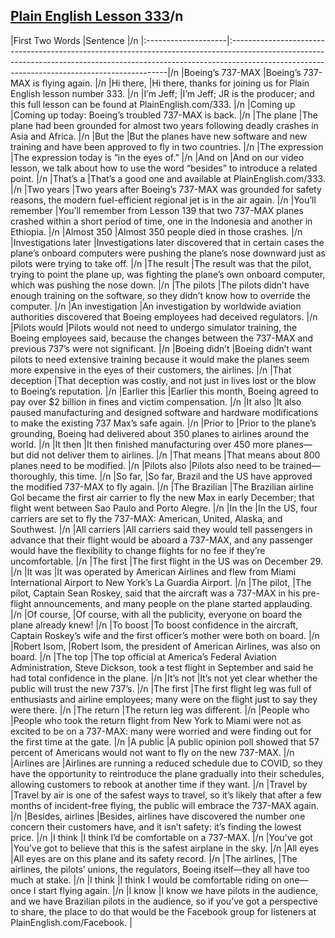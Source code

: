 ## [Plain English Lesson 333](https://PlainEnglish.com/333/)/n
|First Two Words      |Sentence                                                                                                                                                                                                                   |/n
|:--------------------|:--------------------------------------------------------------------------------------------------------------------------------------------------------------------------------------------------------------------------|/n
|Boeing’s 737-MAX     |Boeing’s 737-MAX is flying again.                                                                                                                                                                                          |/n
|Hi there,            |Hi there, thanks for joining us for Plain English lesson number 333.                                                                                                                                                       |/n
|I’m Jeff;            |I’m Jeff; JR is the producer; and this full lesson can be found at PlainEnglish.com/333.                                                                                                                                   |/n
|Coming up            |Coming up today: Boeing’s troubled 737-MAX is back.                                                                                                                                                                        |/n
|The plane            |The plane had been grounded for almost two years following deadly crashes in Asia and Africa.                                                                                                                              |/n
|But the              |But the planes have new software and new training and have been approved to fly in two countries.                                                                                                                          |/n
|The expression       |The expression today is “in the eyes of.”                                                                                                                                                                                  |/n
|And on               |And on our video lesson, we talk about how to use the word “besides” to introduce a related point.                                                                                                                         |/n
|That’s a             |That’s a good one and available at PlainEnglish.com/333.                                                                                                                                                                   |/n
|Two years            |Two years after Boeing’s 737-MAX was grounded for safety reasons, the modern fuel-efficient regional jet is in the air again.                                                                                              |/n
|You’ll remember      |You’ll remember from Lesson 139 that two 737-MAX planes crashed within a short period of time, one in the Indonesia and another in Ethiopia.                                                                               |/n
|Almost 350           |Almost 350 people died in those crashes.                                                                                                                                                                                   |/n
|Investigations later |Investigations later discovered that in certain cases the plane’s onboard computers were pushing the plane’s nose downward just as pilots were trying to take off.                                                         |/n
|The result           |The result was that the pilot, trying to point the plane up, was fighting the plane’s own onboard computer, which was pushing the nose down.                                                                               |/n
|The pilots           |The pilots didn’t have enough training on the software, so they didn’t know how to override the computer.                                                                                                                  |/n
|An investigation     |An investigation by worldwide aviation authorities discovered that Boeing employees had deceived regulators.                                                                                                               |/n
|Pilots would         |Pilots would not need to undergo simulator training, the Boeing employees said, because the changes between the 737-MAX and previous 737’s were not significant.                                                           |/n
|Boeing didn’t        |Boeing didn’t want pilots to need extensive training because it would make the planes seem more expensive in the eyes of their customers, the airlines.                                                                    |/n
|That deception       |That deception was costly, and not just in lives lost or the blow to Boeing’s reputation.                                                                                                                                  |/n
|Earlier this         |Earlier this month, Boeing agreed to pay over $2 billion in fines and victim compensation.                                                                                                                                 |/n
|It also              |It also paused manufacturing and designed software and hardware modifications to make the existing 737 Max’s safe again.                                                                                                   |/n
|Prior to             |Prior to the plane’s grounding, Boeing had delivered about 350 planes to airlines around the world.                                                                                                                        |/n
|It then              |It then finished manufacturing over 450 more planes—but did not deliver them to airlines.                                                                                                                                  |/n
|That means           |That means about 800 planes need to be modified.                                                                                                                                                                           |/n
|Pilots also          |Pilots also need to be trained—thoroughly, this time.                                                                                                                                                                      |/n
|So far,              |So far, Brazil and the US have approved the modified 737-MAX to fly again.                                                                                                                                                 |/n
|The Brazilian        |The Brazilian airline Gol became the first air carrier to fly the new Max in early December; that flight went between Sao Paulo and Porto Alegre.                                                                          |/n
|In the               |In the US, four carriers are set to fly the 737-MAX: American, United, Alaska, and Southwest.                                                                                                                              |/n
|All carriers         |All carriers said they would tell passengers in advance that their flight would be aboard a 737-MAX, and any passenger would have the flexibility to change flights for no fee if they’re uncomfortable.                   |/n
|The first            |The first flight in the US was on December 29.                                                                                                                                                                             |/n
|It was               |It was operated by American Airlines and flew from Miami International Airport to New York’s La Guardia Airport.                                                                                                           |/n
|The pilot,           |The pilot, Captain Sean Roskey, said that the aircraft was a 737-MAX in his pre-flight announcements, and many people on the plane started applauding.                                                                     |/n
|Of course,           |Of course, with all the publicity, everyone on board the plane already knew!                                                                                                                                               |/n
|To boost             |To boost confidence in the aircraft, Captain Roskey’s wife and the first officer’s mother were both on board.                                                                                                              |/n
|Robert Isom,         |Robert Isom, the president of American Airlines, was also on board.                                                                                                                                                        |/n
|The top              |The top official at America’s Federal Aviation Administration, Steve Dickson, took a test flight in September and said he had total confidence in the plane.                                                               |/n
|It’s not             |It’s not yet clear whether the public will trust the new 737’s.                                                                                                                                                            |/n
|The first            |The first flight leg was full of enthusiasts and airline employees; many were on the flight just to say they were there.                                                                                                   |/n
|The return           |The return leg was different.                                                                                                                                                                                              |/n
|People who           |People who took the return flight from New York to Miami were not as excited to be on a 737-MAX: many were worried and were finding out for the first time at the gate.                                                    |/n
|A public             |A public opinion poll showed that 57 percent of Americans would not want to fly on the new 737-MAX.                                                                                                                        |/n
|Airlines are         |Airlines are running a reduced schedule due to COVID, so they have the opportunity to reintroduce the plane gradually into their schedules, allowing customers to rebook at another time if they want.                     |/n
|Travel by            |Travel by air is one of the safest ways to travel, so it’s likely that after a few months of incident-free flying, the public will embrace the 737-MAX again.                                                              |/n
|Besides, airlines    |Besides, airlines have discovered the number one concern their customers have, and it isn’t safety: it’s finding the lowest price.                                                                                         |/n
|I think              |I think I’d be comfortable on a 737-MAX.                                                                                                                                                                                   |/n
|You’ve got           |You’ve got to believe that this is the safest airplane in the sky.                                                                                                                                                         |/n
|All eyes             |All eyes are on this plane and its safety record.                                                                                                                                                                          |/n
|The airlines,        |The airlines, the pilots’ unions, the regulators, Boeing itself—they all have too much at stake.                                                                                                                           |/n
|I think              |I think I would be comfortable riding on one—once I start flying again.                                                                                                                                                    |/n
|I know               |I know we have pilots in the audience, and we have Brazilian pilots in the audience, so if you’ve got a perspective to share, the place to do that would be the Facebook group for listeners at PlainEnglish.com/Facebook. |
